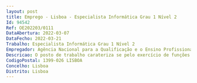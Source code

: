 ```yaml
--- 
layout: post
title: Emprego - Lisboa - Especialista Informática Grau 1 Nível 2
Id: 94542
Ref: OE202203/0111
DataAbertura: 2022-03-07
DataFecho: 2022-03-21
Trabalho: Especialista Informática Grau 1 Nível 2
Empregador: Agência Nacional para a Qualificação e o Ensino Profissional, I.P.
Descricao: O posto de trabalho carateriza se pelo exercício de funções na área de suporte, monitorização, apoio e configuração nas operações de networking na rede local e rede pública para disponibilização de serviços e aplicações em segurança a) Apoio de primeira linha às solicitações e gestão de tickets b) Monitorização proativa e reativa de equipamentos e comunicações c) Gestão e acompanhamento do ciclo de vida dos contratos e projetos TI d) Implementação de serviços de auditoria e planos de segurança de informação.
CodigoPostal: 1399-026 LISBOA
Concelho: Lisboa
Distrito: Lisboa
--- 
```

